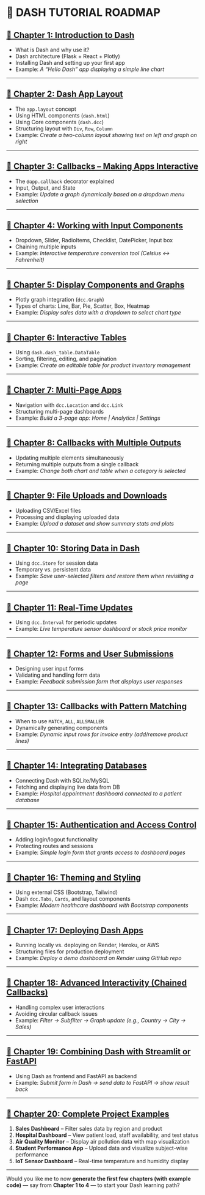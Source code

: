 # 🧭 **DASH TUTORIAL ROADMAP**

## [**🔹 Chapter 1: Introduction to Dash**](https://github.com/fromsantanu/LLM-Based-Agentic-Systems/blob/main/Dash/p01.md)

* What is Dash and why use it?
* Dash architecture (Flask + React + Plotly)
* Installing Dash and setting up your first app
* Example: *A “Hello Dash” app displaying a simple line chart*

---

## [**🔹 Chapter 2: Dash App Layout**](https://github.com/fromsantanu/LLM-Based-Agentic-Systems/blob/main/Dash/p02.md)

* The `app.layout` concept
* Using HTML components (`dash.html`)
* Using Core components (`dash.dcc`)
* Structuring layout with `Div`, `Row`, `Column`
* Example: *Create a two-column layout showing text on left and graph on right*

---

## [**🔹 Chapter 3: Callbacks – Making Apps Interactive**](https://github.com/fromsantanu/LLM-Based-Agentic-Systems/blob/main/Dash/p03.md)

* The `@app.callback` decorator explained
* Input, Output, and State
* Example: *Update a graph dynamically based on a dropdown menu selection*

---

## [**🔹 Chapter 4: Working with Input Components**](https://github.com/fromsantanu/LLM-Based-Agentic-Systems/blob/main/Dash/p04.md)

* Dropdown, Slider, RadioItems, Checklist, DatePicker, Input box
* Chaining multiple inputs
* Example: *Interactive temperature conversion tool (Celsius ↔ Fahrenheit)*

---

## [**🔹 Chapter 5: Display Components and Graphs**](https://github.com/fromsantanu/LLM-Based-Agentic-Systems/blob/main/Dash/p05.md)

* Plotly graph integration (`dcc.Graph`)
* Types of charts: Line, Bar, Pie, Scatter, Box, Heatmap
* Example: *Display sales data with a dropdown to select chart type*

---

## [**🔹 Chapter 6: Interactive Tables**](https://github.com/fromsantanu/LLM-Based-Agentic-Systems/blob/main/Dash/p06.md)

* Using `dash.dash_table.DataTable`
* Sorting, filtering, editing, and pagination
* Example: *Create an editable table for product inventory management*

---

## [**🔹 Chapter 7: Multi-Page Apps**](https://github.com/fromsantanu/LLM-Based-Agentic-Systems/blob/main/Dash/p07.md)

* Navigation with `dcc.Location` and `dcc.Link`
* Structuring multi-page dashboards
* Example: *Build a 3-page app: Home | Analytics | Settings*

---

## [**🔹 Chapter 8: Callbacks with Multiple Outputs**](https://github.com/fromsantanu/LLM-Based-Agentic-Systems/blob/main/Dash/p08.md)

* Updating multiple elements simultaneously
* Returning multiple outputs from a single callback
* Example: *Change both chart and table when a category is selected*

---

## [**🔹 Chapter 9: File Uploads and Downloads**](https://github.com/fromsantanu/LLM-Based-Agentic-Systems/blob/main/Dash/p09.md)

* Uploading CSV/Excel files
* Processing and displaying uploaded data
* Example: *Upload a dataset and show summary stats and plots*

---

## [**🔹 Chapter 10: Storing Data in Dash**](https://github.com/fromsantanu/LLM-Based-Agentic-Systems/blob/main/Dash/p10.md)

* Using `dcc.Store` for session data
* Temporary vs. persistent data
* Example: *Save user-selected filters and restore them when revisiting a page*

---

## [**🔹 Chapter 11: Real-Time Updates**](https://github.com/fromsantanu/LLM-Based-Agentic-Systems/blob/main/Dash/p11.md)

* Using `dcc.Interval` for periodic updates
* Example: *Live temperature sensor dashboard or stock price monitor*

---

## [**🔹 Chapter 12: Forms and User Submissions**](https://github.com/fromsantanu/LLM-Based-Agentic-Systems/blob/main/Dash/p12.md)

* Designing user input forms
* Validating and handling form data
* Example: *Feedback submission form that displays user responses*

---

## [**🔹 Chapter 13: Callbacks with Pattern Matching**](https://github.com/fromsantanu/LLM-Based-Agentic-Systems/blob/main/Dash/p13.md)

* When to use `MATCH`, `ALL`, `ALLSMALLER`
* Dynamically generating components
* Example: *Dynamic input rows for invoice entry (add/remove product lines)*

---

## [**🔹 Chapter 14: Integrating Databases**](https://github.com/fromsantanu/LLM-Based-Agentic-Systems/blob/main/Dash/p14.md)

* Connecting Dash with SQLite/MySQL
* Fetching and displaying live data from DB
* Example: *Hospital appointment dashboard connected to a patient database*

---

## [**🔹 Chapter 15: Authentication and Access Control**](https://github.com/fromsantanu/LLM-Based-Agentic-Systems/blob/main/Dash/p15.md)

* Adding login/logout functionality
* Protecting routes and sessions
* Example: *Simple login form that grants access to dashboard pages*

---

## [**🔹 Chapter 16: Theming and Styling**](https://github.com/fromsantanu/LLM-Based-Agentic-Systems/blob/main/Dash/p16.md)

* Using external CSS (Bootstrap, Tailwind)
* Dash `dcc.Tabs`, `Cards`, and layout components
* Example: *Modern healthcare dashboard with Bootstrap components*

---

## [**🔹 Chapter 17: Deploying Dash Apps**](https://github.com/fromsantanu/LLM-Based-Agentic-Systems/blob/main/Dash/p17.md)

* Running locally vs. deploying on Render, Heroku, or AWS
* Structuring files for production deployment
* Example: *Deploy a demo dashboard on Render using GitHub repo*

---

## [**🔹 Chapter 18: Advanced Interactivity (Chained Callbacks)**](https://github.com/fromsantanu/LLM-Based-Agentic-Systems/blob/main/Dash/p18.md)

* Handling complex user interactions
* Avoiding circular callback issues
* Example: *Filter → Subfilter → Graph update (e.g., Country → City → Sales)*

---

## [**🔹 Chapter 19: Combining Dash with Streamlit or FastAPI**](https://github.com/fromsantanu/LLM-Based-Agentic-Systems/blob/main/Dash/p19.md)

* Using Dash as frontend and FastAPI as backend
* Example: *Submit form in Dash → send data to FastAPI → show result back*

---

## [**🔹 Chapter 20: Complete Project Examples**](https://github.com/fromsantanu/LLM-Based-Agentic-Systems/blob/main/Dash/p20.md)

1. **Sales Dashboard** – Filter sales data by region and product
2. **Hospital Dashboard** – View patient load, staff availability, and test status
3. **Air Quality Monitor** – Display air pollution data with map visualization
4. **Student Performance App** – Upload data and visualize subject-wise performance
5. **IoT Sensor Dashboard** – Real-time temperature and humidity display

---



Would you like me to now **generate the first few chapters (with example code)** — say from **Chapter 1 to 4** — to start your Dash learning path?

